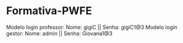 # Formativa-PWFE

Modelo login professor: Nome: gigiC || Senha: gigiC1@3
Modelo login gestor: Nome: admin || Senha: Giovana1@3
